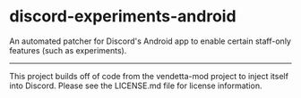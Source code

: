 # discord-experiments-android
An automated patcher for Discord's Android app to enable certain staff-only features (such as experiments).

---
This project builds off of code from the vendetta-mod project to inject itself into Discord.
Please see the LICENSE.md file for license information.
